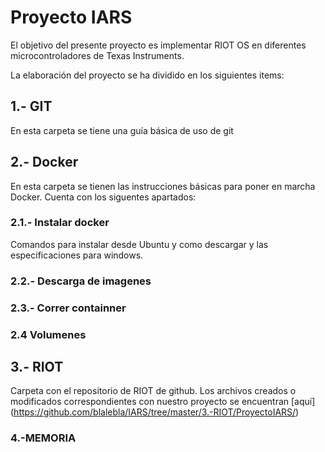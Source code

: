 # Proyecto IARS

El objetivo del presente proyecto es implementar RIOT OS en diferentes 
microcontroladores de Texas Instruments.

La elaboración del proyecto se ha dividido en los siguientes items:

## 1.- GIT

En esta carpeta se tiene una guía básica de uso de git

## 2.- Docker

En esta carpeta se tienen las instrucciones básicas para poner en marcha 
Docker. Cuenta con los siguentes apartados:

### 2.1.- Instalar docker

Comandos para instalar desde Ubuntu y como descargar y las 
especificaciones para windows.

### 2.2.- Descarga de imagenes

### 2.3.- Correr containner

### 2.4 Volumenes

## 3.- RIOT

Carpeta con el repositorio de RIOT de github. 
Los archivos creados o modificados correspondientes con nuestro proyecto se encuentran [aquí] (https://github.com/blalebla/IARS/tree/master/3.-RIOT/ProyectoIARS/)

### 4.-MEMORIA


